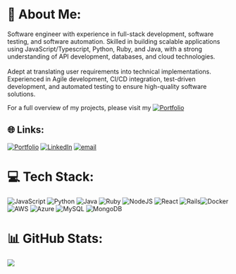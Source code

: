 # 💫 About Me:
Software engineer with experience in full-stack development, software testing, and software automation. Skilled in building scalable applications using JavaScript/Typescript, Python, Ruby, and Java, with a strong understanding of API development, databases, and cloud technologies.<br> <br>Adept at translating user requirements into technical implementations. Experienced in Agile development, CI/CD integration, test-driven development, and automated testing to ensure high-quality software solutions.

For a full overview of my projects, please visit my [![Portfolio](https://img.shields.io/badge/Portfolio-blue)](https://leokamino.com)

## 🌐 Links:
[![Portfolio](https://img.shields.io/badge/Portfolio-blue)](https://leokamino.com) [![LinkedIn](https://img.shields.io/badge/LinkedIn-%230077B5.svg?logo=linkedin&logoColor=white)](https://linkedin.com/in/leokamino) [![email](https://img.shields.io/badge/Email-D14836?logo=gmail&logoColor=white)](mailto:leo.kamino@gmail.com) 


# 💻 Tech Stack:
![JavaScript](https://img.shields.io/badge/javascript-%23323330.svg?style=for-the-badge&logo=javascript&logoColor=%23F7DF1E) ![Python](https://img.shields.io/badge/python-3670A0?style=for-the-badge&logo=python&logoColor=ffdd54) ![Java](https://img.shields.io/badge/java-%23ED8B00.svg?style=for-the-badge&logo=openjdk&logoColor=white) ![Ruby](https://img.shields.io/badge/ruby-%23CC342D.svg?style=for-the-badge&logo=ruby&logoColor=white) ![NodeJS](https://img.shields.io/badge/node.js-6DA55F?style=for-the-badge&logo=node.js&logoColor=white)  ![React](https://img.shields.io/badge/react-%2320232a.svg?style=for-the-badge&logo=react&logoColor=%2361DAFB) ![Rails](https://img.shields.io/badge/rails-%23CC0000.svg?style=for-the-badge&logo=ruby-on-rails&logoColor=white)![Docker](https://img.shields.io/badge/docker-%230db7ed.svg?style=for-the-badge&logo=docker&logoColor=white) ![AWS](https://img.shields.io/badge/AWS-%23FF9900.svg?style=for-the-badge&logo=amazon-aws&logoColor=white) ![Azure](https://img.shields.io/badge/azure-%230072C6.svg?style=for-the-badge&logo=microsoftazure&logoColor=white) ![MySQL](https://img.shields.io/badge/mysql-4479A1.svg?style=for-the-badge&logo=mysql&logoColor=white) ![MongoDB](https://img.shields.io/badge/MongoDB-%234ea94b.svg?style=for-the-badge&logo=mongodb&logoColor=white)
# 📊 GitHub Stats:
<!-- ![](https://github-readme-stats.vercel.app/api?username=LeonardoKamino&theme=dark&hide_border=false&include_all_commits=false&count_private=false)<br/>
![](https://nirzak-streak-stats.vercel.app/?user=LeonardoKamino&theme=dark&hide_border=false)<br/> -->
![](https://github-readme-stats.vercel.app/api/top-langs/?username=LeonardoKamino&theme=dark&hide_border=false&include_all_commits=false&count_private=false&layout=compact)
